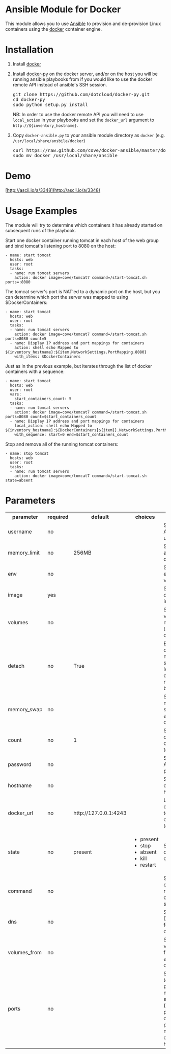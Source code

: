 Ansible Module for Docker
=========================

This module allows you to use [Ansible](http://ansible.cc) to provision and de-provision Linux containers using the
[docker](http://docker.io) container engine. 

Installation
============

1. Install [docker](http://www.docker.io/gettingstarted/)
2. Install [docker-py](https://github.com/dotcloud/docker-py) on the docker server, and/or on the host you will be
   running ansible playbooks from if you would like to use the docker remote API instead of ansible's SSH session. 

   <pre>
   git clone https://github.com/dotcloud/docker-py.git
   cd docker-py
   sudo python setup.py install 
   </pre>

   NB: In order to use the docker remote API  you will need to use `local_action` in your playbooks and set
   the `docker_url` argument to `http://${inventory_hostname}`.

2. Copy `docker-ansible.py` to your ansible module directory as `docker` (e.g. `/usr/local/share/ansbile/docker`)

   <pre>
   curl https://raw.github.com/cove/docker-ansible/master/docker-ansible.py > docker
   sudo mv docker /usr/local/share/ansible
   </pre>

Demo
====

[http://ascii.io/a/3348](http://ascii.io/a/3348)

Usage Examples
==============
The module will try to determine which containers it has already started on subsequent runs of the playbook.

Start one docker container running tomcat in each host of the web group and bind tomcat's listening port to 8080
on the host:

	- name: start tomcat
	  hosts: web
	  user: root
	  tasks:
	  - name: run tomcat servers
	    action: docker image=cove/tomcat7 command=/start-tomcat.sh ports=:8080

The tomcat server's port is NAT'ed to a dynamic port on the host, but you can determine which port the server was
mapped to using $DockerContainers:

	- name: start tomcat 
	  hosts: web
	  user: root
	  tasks:
	  - name: run tomcat servers
	    action: docker image=cove/tomcat7 command=/start-tomcat.sh ports=8080 count=5
	  - name: Display IP address and port mappings for containers
	    action: shell echo Mapped to ${inventory_hostname}:${item.NetworkSettings.PortMapping.8080}
	    with_items: $DockerContainers

Just as in the previous example, but iterates through the list of docker containers with a sequence:

	- name: start tomcat
	  hosts: web
	  user: root
	  vars:
	  	start_containers_count: 5
	  tasks:
	  - name: run tomcat servers
	    action: docker image=cove/tomcat7 command=/start-tomcat.sh ports=8080 count=$start_containers_count
	  - name: Display IP address and port mappings for containers
	    local_action: shell echo Mapped to ${inventory_hostname}:${DockerContainers[${item}].NetworkSettings.PortMapping.8080}
	    with_sequence: start=0 end=$start_containers_count

Stop and remove all of the running tomcat containers:

	- name: stop tomcat
	  hosts: web
	  user: root
	  tasks:
	  - name: run tomcat servers
	    action: docker image=cove/tomcat7 command=/start-tomcat.sh state=absent

Parameters
==========
<table>
<tr>
<th class="head">parameter</th>
<th class="head">required</th>
<th class="head">default</th>
<th class="head">choices</th>
<th class="head">comments</th>
</tr>
<tr>
<td>username</td>
<td>no</td>
<td></td>
<td><ul></ul></td>
<td>Set remote API username</td>
</tr>
<tr>
<td>memory_limit</td>
<td>no</td>
<td>256MB</td>
<td><ul></ul></td>
<td>Set RAM allocated to container</td>
</tr>
<tr>
<td>env</td>
<td>no</td>
<td></td>
<td><ul></ul></td>
<td>Set environment variables</td>
</tr>
<tr>
<td>image</td>
<td>yes</td>
<td></td>
<td><ul></ul></td>
<td>Set container image to use</td>
</tr>
<tr>
<td>volumes</td>
<td>no</td>
<td></td>
<td><ul></ul></td>
<td>Set volume(s) to mount on the container</td>
</tr>
<tr>
<td>detach</td>
<td>no</td>
<td>True</td>
<td><ul></ul></td>
<td>Enable detached mode on start up, leaves container running in background</td>
</tr>
<tr>
<td>memory_swap</td>
<td>no</td>
<td></td>
<td><ul></ul></td>
<td>Set virtual memory swap space allocated to container</td>
</tr>
<tr>
<td>count</td>
<td>no</td>
<td>1</td>
<td><ul></ul></td>
<td>Set number of containers to run</td>
</tr>
<tr>
<td>password</td>
<td>no</td>
<td></td>
<td><ul></ul></td>
<td>Set remote API password</td>
</tr>
<tr>
<td>hostname</td>
<td>no</td>
<td></td>
<td><ul></ul></td>
<td>Set container hostname</td>
</tr>
<tr>
<td>docker_url</td>
<td>no</td>
<td>http://127.0.0.1:4243</td>
<td><ul></ul></td>
<td>URL of docker host to issue commands to</td>
</tr>
<tr>
<td>state</td>
<td>no</td>
<td>present</td>
<td><ul><li>present</li><li>stop</li><li>absent</li><li>kill</li><li>restart</li></ul></td>
<td>Set the state of the container</td>
</tr>
<tr>
<td>command</td>
<td>no</td>
<td></td>
<td><ul></ul></td>
<td>Set command to run in a container on startup</td>
</tr>
<tr>
<td>dns</td>
<td>no</td>
<td></td>
<td><ul></ul></td>
<td>Set custom DNS servers for the container</td>
</tr>
<tr>
<td>volumes_from</td>
<td>no</td>
<td></td>
<td><ul></ul></td>
<td>Set shared volume(s) from another container</td>
</tr>
<tr>
<td>ports</td>
<td>no</td>
<td></td>
<td><ul></ul></td>
<td>Set private to public port mapping specification (e.g. ports=22,80 or ports=:8080 maps 8080 directly to host)</td>
</tr>
</table>
